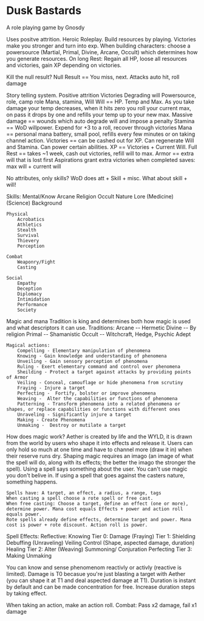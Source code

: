 # Dusk Bastards

A role playing game by Gnosdy

Uses positve attrition. Heroic Roleplay. Build resources by playing. Victories make you stronger and turn into exp. 
When building characters: choose a powersource (Martial, Primal, Divine, Arcane, Occult) which determines how you generate resources. 
On long Rest: Regain all HP, loose all resources and victories, gain XP depending on victories.

Kill the null result?
    Null Result == You miss, next.
    Attacks auto hit, roll damage

Story telling system. 
Positive attrition
Victories
Degrading will
Powersource, role, camp role
Mana, stamina, Will
Will == HP. Temp and Max. As you take damage your temp decreases, when it hits zero you roll your current max, on pass it drops by one and refills your temp up to your new max.
    Massive damage == wounds which auto degrade will and impose a penalty
Stamina == WoD willpower. Expend for +3 to a roll, recover through victories
Mana == personal mana battery, small pool, refills every few minutes or on taking channel action.
Victories == can be cashed out for XP. Can regenerate Will and Stamina. Can power certain abilities.
XP == Victories + Current Will.
Full Rest == takes ~1 week, cash out victories, refill will to max.
Armor == extra will that is lost first
Aspirations grant extra victories when completed
saves: max will + current will

No attributes, only skills? WoD does att + Skill + misc. What about skill + will!

Skills:
    Mental/Know
        Arcane
        Religion
        Occult
        Nature
        Lore
            (Medicine)
            (Science)
        Background

    Physical
        Acrobatics
        Athletics
        Stealth
        Survival
        Thievery
        Perception

    Combat
        Weaponry/Fight
        Casting

    Social
        Empathy
        Deception
        Diplomacy
        Intimidation
        Performance
        Society


Magic and mana
    Tradition is king and determines both how magic is used and what descriptors it can use.
    Traditions:
        Arcane -- Hermetic
        Divine -- By religion
        Primal -- Shamanistic
        Occult -- Witchcraft, Hedge, Psychic
        Adept 

    Magical actions:
        Compelling - Elementary manipulation of phenomena
        Knowing - Gain knowledge and understanding of phenomena
        Unveiling - Gain sensory perception of phenomena
        Ruling - Exert elementary command and control over phenomena
        Sheilding - Protect a target against attacks by providing points of Armor
        Veiling - Conceal, camouflage or hide phenomena from scrutiny
        Fraying - Injure a target
        Perfecting -  Fortify, bolster or improve phenomena
        Weaving -  Alter the capabilities or functions of phenomena
        Patterning - Transform phenomena into a related phenomena or shapes, or replace capabilities or functions with different ones
        Unraveling - Significantly injure a target
        Making - Create Phenomena
        Unmaking -  Destroy or mutilate a target

How does magic work? Aether is created by life and the WYLD, it is drawn from the world by users who shape it into effects and release it. Users can only hold so much at one time and have to channel more (draw it in) when their reserve runs dry. Shaping magic requires an imago (an image of what the spell will do, along with its effects; the better the imago the stronger the spell). Using a spell says something about the user. You can't use magic you don't belive in. If using a spell that goes against the casters nature, something happens.

    Spells have: A target, an effect, a radius, a range, tags
    When casting a spell choose a rote spell or free cast.
    When free casting: Choose a target, define an effect (one or more), determine power. Mana cost equals Effects + power and action roll equals power.
    Rote spells already define effects, determine target and power. Mana cost is power + rote discount. Action roll is power.


Spell Effects:
    Reflective:
        Knowing
    Tier 0:
        Damage (Fraying)
    Tier 1: 
        Shielding
        Debuffing (Unraveling)
        Veiling
        Control (Shape, aspected damage, duration)
        Healing
    Tier 2:
        Alter (Weaving)
        Summoning/ Conjuration
        Perfecting
    Tier 3:
        Making
        Unmaking

You can know and sense phenomenom reactivly or activly (reactive is limited). Damage is T0 becasue you're just blasting a target with Aether (you can shape it at T1 and deal aspected damage at T1). Duration is instant by default and can be made concentration for free. Increase duration steps by taking effect.

When taking an action, make an action roll. Combat: Pass x2 damage, fail x1 damage